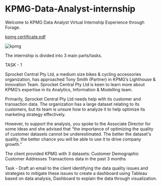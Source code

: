 # KPMG-Data-Analyst-internship

Welcome to KPMG Data Analyst Virtual Internship Experience through Forage.


[kpmg certificate.pdf](https://github.com/vaishnavirathore00/KPMG-Data-Analyst-internship/files/11957723/kpmg.certificate.pdf)

![kpmg](https://github.com/vaishnavirathore00/KPMG-Data-Analyst-internship/assets/86239892/e2ba5fce-7cc1-4927-85e5-50c41b7e4da1)





The internship is divided into 3 main parts/tasks.

TASK - 1

Sprocket Central Pty Ltd, a medium size bikes & cycling accessories organization, has approached Tony Smith (Partner) in KPMG’s Lighthouse & Innovation Team. Sprocket Central Pty Ltd is keen to learn more about KPMG’s expertise in its Analytics, Information & Modelling team.

Primarily, Sprocket Central Pty Ltd needs help with its customer and transaction data. The organization has a large dataset relating to its customers, but its team is unsure how to analyze it to help optimize its marketing strategy effectively.

However, to support the analysis, you spoke to the Associate Director for some ideas and she advised that “the importance of optimizing the quality of customer datasets cannot be underestimated. The better the dataset's quality, the better chance you will be able to use it to drive company growth.”

The client provided KPMG with 3 datasets:
Customer Demographic
Customer Addresses
Transactions data in the past 3 months

Task - Draft an email to the client identifying the data quality issues and strategies to mitigate these issues to create a dashboard using Tableau based on data analysis, Dashboard to explain the data through visualization.



